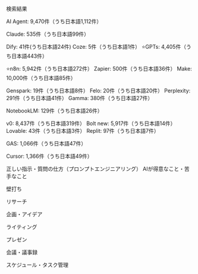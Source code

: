 検索結果

AI Agent: 9,470件（うち日本語1,112件）

Claude: 535件（うち日本語99件）

Dify: 41件(うち日本語24件)
Coze: 5件（うち日本語1件）
⭐️GPTs: 4,405件（うち日本語443件）

⭐️n8n: 5,942件（うち日本語272件）
Zapier: 500件（うち日本語36件）
Make: 10,000件（うち日本語85件）

Genspark: 19件（うち日本語8件）
Felo: 20件（うち日本語20件）
Perplexity: 291件（うち日本語41件）
Gamma: 380件（うち日本語27件）

NotebookLM: 129件（うち日本語26件）

v0: 8,437件（うち日本語319件）
Bolt new: 5,917件（うち日本語14件）
Lovable: 43件（うち日本語3件）
Replit: 97件（うち日本語7件）

GAS: 1,066件（うち日本語47件）

Cursor: 1,366件（うち日本語49件）

正しい指示・質問の仕方（プロンプトエンジニアリング）
AIが得意なこと・苦手なこと

壁打ち

リサーチ

企画・アイデア

ライティング

プレゼン

会議・議事録

スケジュール・タスク管理


